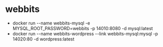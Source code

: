 # webbits

- docker run --name webbits-mysql -e MYSQL_ROOT_PASSWORD=webbits -p 14010:8080 -d mysql:latest
- docker run --name webbits-wordpress --link webbits-mysql:mysql -p 14020:80 -d wordpress:latest
